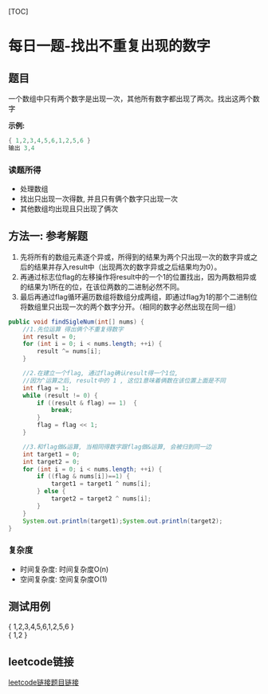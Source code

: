 [TOC]

# 每日一题-找出不重复出现的数字

## 题目
一个数组中只有两个数字是出现一次，其他所有数字都出现了两次。找出这两个数字

**示例:**  
```java
{ 1,2,3,4,5,6,1,2,5,6 }
输出 3,4
```
### 读题所得
* 处理数组
* 找出只出现一次得数, 并且只有俩个数字只出现一次
* 其他数组均出现且只出现了俩次

## 方法一: 参考解题
1. 先将所有的数组元素逐个异或，所得到的结果为两个只出现一次的数字异或之后的结果并存入result中（出现两次的数字异或之后结果均为0）。
2. 再通过标志位flag的左移操作将result中的一个1的位置找出，因为两数相异或的结果为1所在的位，在该位两数的二进制必然不同。
3. 最后再通过flag循环遍历数组将数组分成两组，即通过flag为1的那个二进制位将数组里只出现一次的两个数字分开。（相同的数字必然出现在同一组）

```java
public void findSigleNum(int[] nums) {
    //1.先位运算 得出俩个不重复得数字
    int result = 0;
    for (int i = 0; i < nums.length; ++i) {
        result ^= nums[i];
    }

    //2.在建立一个flag, 通过flag确认result得一个1位,
    //因为^运算之后, result中的 1 , 这位1意味着俩数在该位置上面是不同
    int flag = 1;
    while (result != 0) {
        if ((result & flag) == 1)  {
            break;
        }
        flag = flag << 1;
    }

    //3.和flag做&运算, 当相同得数字跟flag做&运算, 会被归到同一边
    int target1 = 0;
    int target2 = 0;
    for (int i = 0; i < nums.length; ++i) {
        if ((flag & nums[i])==1) {
            target1 = target1 ^ nums[i];
        } else {
            target2 = target2 ^ nums[i];
        }
    }
    System.out.println(target1);System.out.println(target2);
}
```
### 复杂度
* 时间复杂度: 时间复杂度O(n)
* 空间复杂度: 空间复杂度O(1)

## 测试用例
{ 1,2,3,4,5,6,1,2,5,6 }  
{ 1,2 }  

## leetcode链接
[leetcode链接题目链接](https://leetcode-cn.com/problems//)  